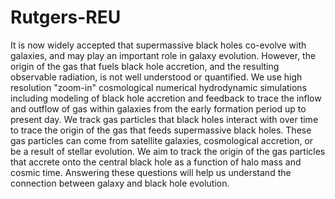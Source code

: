 # Rutgers-REU
It is now widely accepted that supermassive black holes co-evolve with galaxies, and may play an important role in galaxy evolution. However, the origin of the gas that fuels black hole accretion, and the resulting observable radiation, is not well understood or quantified. We use high resolution "zoom-in" cosmological numerical hydrodynamic simulations including modeling of black hole accretion and feedback to trace the inflow and outflow of gas within galaxies from the early formation period up to present day. We track gas particles that black holes interact with over time to trace the origin of the gas that feeds supermassive black holes. These gas particles can come from satellite galaxies, cosmological accretion, or be a result of stellar evolution. We aim to track the origin of the gas particles that accrete onto the central black hole as a function of halo mass and cosmic time. Answering these questions will help us understand the connection between galaxy and black hole evolution.
